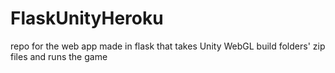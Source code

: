# FlaskUnityHeroku
repo for the web app made in flask that takes Unity WebGL build folders' zip files and runs the game
